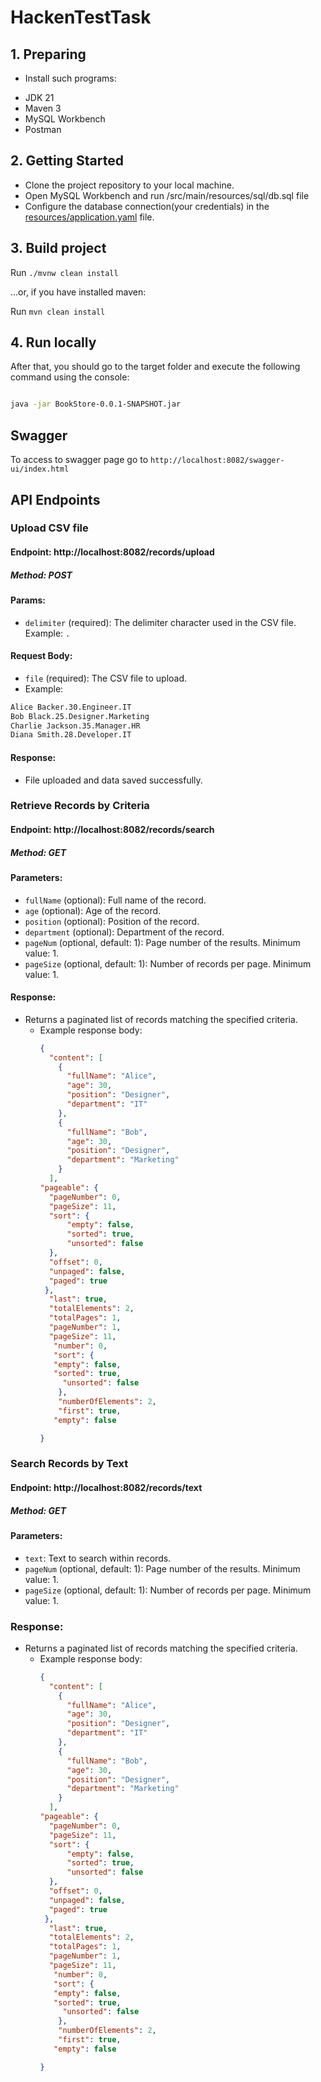 # HackenTestTask

## 1. Preparing
* Install such programs:
- JDK 21
- Maven 3
- MySQL Workbench
- Postman

## 2. Getting Started
* Clone the project repository to your local machine.
* Open MySQL Workbench and run /src/main/resources/sql/db.sql file
* Configure the database connection(your credentials) in the [resources/application.yaml](/src/main/resources/application.yaml)  file.

## 3. Build project

Run `./mvnw clean install`

...or, if you have installed maven:

Run `mvn clean install`

## 4. Run locally
After that, you should go to the target folder and execute the following command using the console:
``` sh

java -jar BookStore-0.0.1-SNAPSHOT.jar
``` 

## Swagger
To access to swagger page go to `http://localhost:8082/swagger-ui/index.html`


## API Endpoints
### Upload CSV file
#### Endpoint: http://localhost:8082/records/upload
##### Method: POST
#### Params:
- `delimiter` (required): The delimiter character used in the CSV file. Example: `.`
#### Request Body:
- `file` (required): The CSV file to upload.
- Example: 
``` sh
Alice Backer.30.Engineer.IT
Bob Black.25.Designer.Marketing
Charlie Jackson.35.Manager.HR
Diana Smith.28.Developer.IT
``` 
#### Response:
- File uploaded and data saved successfully.

### Retrieve Records by Criteria
#### Endpoint: http://localhost:8082/records/search
##### Method: GET
#### Parameters:
- `fullName` (optional): Full name of the record.
- `age` (optional): Age of the record.
- `position` (optional): Position of the record.
- `department` (optional): Department of the record.
- `pageNum` (optional, default: 1): Page number of the results. Minimum value: 1.
- `pageSize` (optional, default: 1): Number of records per page. Minimum value: 1.

#### Response:
- Returns a paginated list of records matching the specified criteria.
    - Example response body:
      ```json
      {
        "content": [
          {
            "fullName": "Alice",
            "age": 30,
            "position": "Designer",
            "department": "IT"
          },
          {
            "fullName": "Bob",
            "age": 30,
            "position": "Designer",
            "department": "Marketing"
          }
        ],
      "pageable": {
        "pageNumber": 0,
        "pageSize": 11,
        "sort": {
            "empty": false,
            "sorted": true,
            "unsorted": false
        },
        "offset": 0,
        "unpaged": false,
        "paged": true
       },
        "last": true,
        "totalElements": 2,
        "totalPages": 1,
        "pageNumber": 1,
        "pageSize": 11,
         "number": 0,
         "sort": {
         "empty": false,
         "sorted": true,
           "unsorted": false
          },
          "numberOfElements": 2,
          "first": true,
         "empty": false
  
      }
      ```

### Search Records by Text
#### Endpoint: http://localhost:8082/records/text
##### Method: GET
#### Parameters:
- `text`: Text to search within records.
- `pageNum` (optional, default: 1): Page number of the results. Minimum value: 1.
- `pageSize` (optional, default: 1): Number of records per page. Minimum value: 1.
### Response:
- Returns a paginated list of records matching the specified criteria.
    - Example response body:
      ```json
      {
        "content": [
          {
            "fullName": "Alice",
            "age": 30,
            "position": "Designer",
            "department": "IT"
          },
          {
            "fullName": "Bob",
            "age": 30,
            "position": "Designer",
            "department": "Marketing"
          }
        ],
      "pageable": {
        "pageNumber": 0,
        "pageSize": 11,
        "sort": {
            "empty": false,
            "sorted": true,
            "unsorted": false
        },
        "offset": 0,
        "unpaged": false,
        "paged": true
       },
        "last": true,
        "totalElements": 2,
        "totalPages": 1,
        "pageNumber": 1,
        "pageSize": 11,
         "number": 0,
         "sort": {
         "empty": false,
         "sorted": true,
           "unsorted": false
          },
          "numberOfElements": 2,
          "first": true,
         "empty": false
  
      }
      ```

